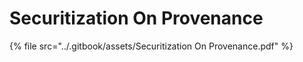 # Securitization On Provenance

{% file src="../.gitbook/assets/Securitization On Provenance.pdf" %}
